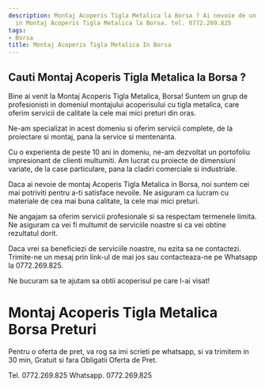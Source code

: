 ```yaml
---
description: Montaj Acoperis Tigla Metalica la Borsa ? Ai nevoie de un profesionist
  in Montaj Acoperis Tigla Metalica la Borsa. tel. 0772.269.825
tags:
- Borsa
title: Montaj Acoperis Tigla Metalica In Borsa
---
```



## Cauti Montaj Acoperis Tigla Metalica la Borsa ?

Bine ai venit la Montaj Acoperis Tigla Metalica, Borsa! Suntem un grup de profesionisti in domeniul montajului acoperisului cu tigla metalica, care oferim servicii de calitate la cele mai mici preturi din oras. 

Ne-am specializat in acest domeniu si oferim servicii complete, de la proiectare si montaj, pana la service si mentenanta. 

Cu o experienta de peste 10 ani in domeniu, ne-am dezvoltat un portofoliu impresionant de clienti multumiti. Am lucrat cu proiecte de dimensiuni variate, de la case particulare, pana la cladiri comerciale si industriale. 

Daca ai nevoie de montaj Acoperis Tigla Metalica in Borsa, noi suntem cei mai potriviti pentru a-ti satisface nevoile. Ne asiguram ca lucram cu materiale de cea mai buna calitate, la cele mai mici preturi. 

Ne angajam sa oferim servicii profesionale si sa respectam termenele limita. Ne asiguram ca vei fi multumit de serviciile noastre si ca vei obtine rezultatul dorit. 

Daca vrei sa beneficiezi de serviciile noastre, nu ezita sa ne contactezi. Trimite-ne un mesaj prin link-ul de mai jos sau contacteaza-ne pe Whatsapp la 0772.269.825. 

Ne bucuram sa te ajutam sa obtii acoperisul pe care l-ai visat!

# Montaj Acoperis Tigla Metalica Borsa Preturi
Pentru o oferta de pret, va rog sa imi scrieti pe whatsapp, si va trimitem in 30 min, Gratuit si fara Obligatii Oferta de Pret.

Tel. 0772.269.825
Whatsapp. 0772.269.825